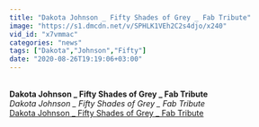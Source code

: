 ```yaml
---
title: "Dakota Johnson _ Fifty Shades of Grey _ Fab Tribute"
image: "https://s1.dmcdn.net/v/SPHLK1VEh2C2s4djo/x240"
vid_id: "x7vmmac"
categories: "news"
tags: ["Dakota","Johnson","Fifty"]
date: "2020-08-26T19:19:06+03:00"
---
```

<br><b>Dakota Johnson _ Fifty Shades of Grey _ Fab Tribute</b><br> <i>Dakota Johnson _ Fifty Shades of Grey _ Fab Tribute</i><br> <u>Dakota Johnson _ Fifty Shades of Grey _ Fab Tribute</u>
